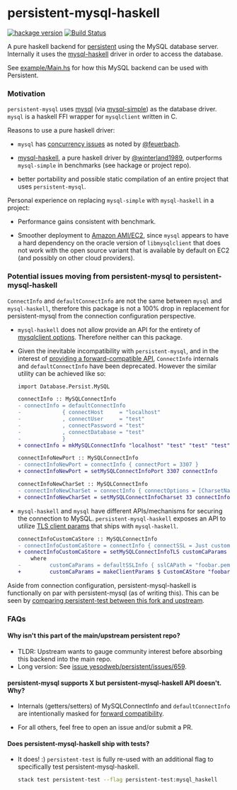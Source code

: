 # persistent-mysql-haskell

[![hackage version](https://img.shields.io/hackage/v/persistent-mysql-haskell.svg)](https://hackage.haskell.org/package/persistent-mysql-haskell)
[![Build Status](https://travis-ci.org/naushadh/persistent.svg?branch=persistent-mysql-haskell)](https://travis-ci.org/naushadh/persistent)

A pure haskell backend for [persistent](https://github.com/yesodweb/persistent) using the MySQL database server.
Internally it uses the [mysql-haskell](https://github.com/winterland1989/mysql-haskell) driver in order to access the database.

See [example/Main.hs](https://github.com/naushadh/persistent/blob/persistent-mysql-haskell/persistent-mysql-haskell/example/Main.hs) for how this MySQL backend can be used with Persistent.

### Motivation

`persistent-mysql` uses [mysql](https://hackage.haskell.org/package/mysql) (via [mysql-simple](https://hackage.haskell.org/package/mysql-simple)) as the database driver. `mysql` is a haskell FFI wrapper for `mysqlclient` written in C.

Reasons to use a pure haskell driver:

- `mysql` has [concurrency issues](https://ro-che.info/articles/2015-04-17-safe-concurrent-mysql-haskell) as noted by [@feuerbach](https://github.com/feuerbach).

- [mysql-haskell](https://hackage.haskell.org/package/mysql-haskell), a pure haskell driver by [@winterland1989](https://github.com/winterland1989), outperforms `mysql-simple` in benchmarks (see hackage or project repo).

- better portability and possible static compilation of an entire project that uses `persistent-mysql`.


Personal experience on replacing `mysql-simple` with `mysql-haskell` in a project:

- Performance gains consistent with benchmark.

- Smoother deployment to [Amazon AMI/EC2](https://en.wikipedia.org/wiki/Amazon_Machine_Image), since `mysql` appears to have a hard dependency on the oracle version of `libmysqlclient` that does not work with the open source variant that is available by default on EC2 (and possibly on other cloud providers).

### Potential issues moving from persistent-mysql to persistent-mysql-haskell

`ConnectInfo` and `defaultConnectInfo` are not the same between `mysql` and `mysql-haskell`, therefore this package is not a 100% drop in replacement for persistent-mysql from the connection configuration perspective.

- `mysql-haskell` does not allow provide an API for the entirety of [mysqlclient options](https://hackage.haskell.org/package/mysql-0.1.4/docs/Database-MySQL-Base.html#t:Option). Therefore neither can this package.

- Given the inevitable incompatibility with `persistent-mysql`, and in the interest of [providing a forward-compatible API](http://www.snoyman.com/blog/2016/11/designing-apis-for-extensibility), `ConnectInfo` internals and `defaultConnectInfo` have been deprecated. However the similar utility can be achieved like so:

    ```diff
    import Database.Persist.MySQL

    connectInfo :: MySQLConnectInfo
    - connectInfo = defaultConnectInfo
    -             { connectHost     = "localhost"
    -             , connectUser     = "test"
    -             , connectPassword = "test"
    -             , connectDatabase = "test"
    -             }
    + connectInfo = mkMySQLConnectInfo "localhost" "test" "test" "test"

    connectInfoNewPort :: MySQLConnectInfo
    - connectInfoNewPort = connectInfo { connectPort = 3307 }
    + connectInfoNewPort = setMySQLConnectInfoPort 3307 connectInfo

    connectInfoNewCharSet :: MySQLConnectInfo
    - connectInfoNewCharSet = connectInfo { connectOptions = [CharsetName "utf8"] }
    + connectInfoNewCharSet = setMySQLConnectInfoCharset 33 connectInfo

    ```

- `mysql-haskell` and `mysql` have different APIs/mechanisms for securing the
connection to MySQL. `persistent-mysql-haskell` exposes an API to utilize
[TLS client params](https://hackage.haskell.org/package/mysql-haskell/docs/Database-MySQL-TLS.html)
that ships with `mysql-haskell`.

    ```diff
    connectInfoCustomCaStore :: MySQLConnectInfo
    - connectInfoCustomCaStore = connectInfo { connectSSL = Just customCaParams }
    + connectInfoCustomCaStore = setMySQLConnectInfoTLS customCaParams connectInfo
        where
    -         customCaParams = defaultSSLInfo { sslCAPath = "foobar.pem" }
    +         customCaParams = makeClientParams $ CustomCAStore "foobar.pem"
    ```


Aside from connection configuration, persistent-mysql-haskell is functionally on par with persistent-mysql (as of writing this). This can be seen by [comparing persistent-test between this fork and upstream](https://github.com/yesodweb/persistent/compare/master...naushadh:persistent-mysql-haskell#diff-028f5df7b2b9c5c8b0fa670fc8c69bff).

### FAQs

#### Why isn't this part of the main/upstream persistent repo?

- TLDR: Upstream wants to gauge community interest before absorbing this backend into the main repo.
- Long version: See [issue yesodweb/persistent/issues/659](https://github.com/yesodweb/persistent/issues/659).

#### persistent-mysql supports X but persistent-mysql-haskell API doesn't. Why?

- Internals (getters/setters) of MySQLConnectInfo and `defaultConnectInfo` are intentionally masked for [forward compatibility](http://www.snoyman.com/blog/2016/11/designing-apis-for-extensibility).

- For all others, feel free to open an issue and/or submit a PR.

#### Does persistent-mysql-haskell ship with tests?

- It does! :) `persistent-test` is fully re-used with an additional flag to specifically test persistent-mysql-haskell.

    ```bash
    stack test persistent-test --flag persistent-test:mysql_haskell
    ```